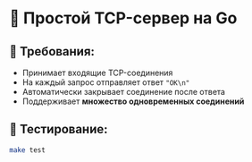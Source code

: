 # 🚀 Простой TCP-сервер на Go

## 📝 Требования:
- Принимает входящие TCP-соединения
- На каждый запрос отправляет ответ `"OK\n"`
- Автоматически закрывает соединение после ответа
- Поддерживает **множество одновременных соединений**

## 🧪 Тестирование:
```bash
make test
```
